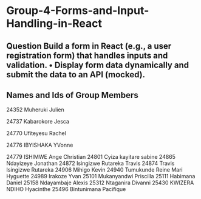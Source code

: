 # Group-4-Forms-and-Input-Handling-in-React

  ## Question Build a form in React (e.g., a user registration form) that handles inputs and validation. • Display form data dynamically and submit the data to an API (mocked).

## Names and Ids of Group Members

24352 Muheruki Julien

24737 Kabarokore Jesca

24770 Ufiteyesu Rachel

24776 IBYISHAKA YVonne

24779 ISHIMWE Ange Christian
24801 Cyiza kayitare sabine
24865 Ndayizeye Jonathan
24872 Isingizwe Rutareka Travis
24874 Travis Isingizwe Rutareka
24906 Mihigo Kevin
24940 Tumukunde Reine Mari Hyguette
24989 Irakoze Yvan
25101 Mukanyandwi Priscilla
25111 Habimana Daniel
25158 Ndayambaje Alexis
25312 Ntaganira Divanni
25430 KWIZERA NDIHO Hyacinthe
25496 Bintunimana Pacifique
